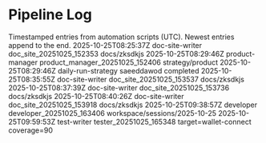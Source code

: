 # Pipeline Log

Timestamped entries from automation scripts (UTC). Newest entries append to the end.
2025-10-25T08:25:37Z doc-site-writer doc_site_20251025_152353 docs/zksdkjs
2025-10-25T08:29:46Z product-manager product_manager_20251025_152406 strategy/product
2025-10-25T08:29:46Z daily-run-strategy saeeddawod completed
2025-10-25T08:35:55Z doc-site-writer doc_site_20251025_153537 docs/zksdkjs
2025-10-25T08:37:39Z doc-site-writer doc_site_20251025_153736 docs/zksdkjs
2025-10-25T08:40:26Z doc-site-writer doc_site_20251025_153918 docs/zksdkjs
2025-10-25T09:38:57Z developer developer_20251025_163406 workspace/sessions/2025-10-25
2025-10-25T09:59:53Z test-writer tester_20251025_165348 target=wallet-connect coverage=90
